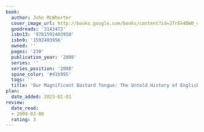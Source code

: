 ```yaml
---
book:
  author: John McWhorter
  cover_image_url: http://books.google.com/books/content?id=J7rEk4BW0_oC&printsec=frontcover&img=1&zoom=1&edge=curl&source=gbs_api
  goodreads: '3143472'
  isbn13: '9781592403950'
  isbn9: '1592403956'
  owned: ''
  pages: '230'
  publication_year: '2008'
  series: ''
  series_position: '2008'
  spine_color: '#d1b995'
  tags: ''
  title: 'Our Magnificent Bastard Tongue: The Untold History of English'
plan:
  date_added: 2023-01-01
review:
  date_read:
  - 2009-03-08
  rating: 3
---
```

